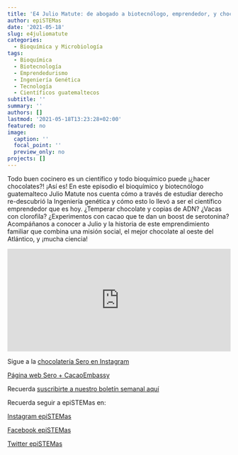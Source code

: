 ```yaml
---
title: 'E4 Julio Matute: de abogado a biotecnólogo, emprendedor, y chocolatero'
author: epiSTEMas
date: '2021-05-18'
slug: e4juliomatute
categories:
  - Bioquímica y Microbiología
tags:
  - Bioquímica
  - Biotecnología
  - Emprendedurismo
  - Ingeniería Genética
  - Tecnología
  - Científicos guatemaltecos
subtitle: ''
summary: ''
authors: []
lastmod: '2021-05-18T13:23:28+02:00'
featured: no
image:
  caption: ''
  focal_point: ''
  preview_only: no
projects: []
---
```



Todo buen cocinero es un científico y todo bioquímico puede ¡¿hacer chocolates?! ¡Así es! En este episodio el bioquímico y biotecnólogo guatemalteco Julio Matute nos cuenta cómo a través de estudiar derecho re-descubrió la Ingeniería genética y cómo esto lo llevó a ser el científico emprendedor que es hoy. ¿Temperar chocolate y copias de ADN? ¿Vacas con clorofila? ¿Experimentos con cacao que te dan un boost de serotonina? Acompáñanos a conocer a Julio y la historia de este emprendimiento familiar que combina una misión social, el mejor chocolate al oeste del Atlántico, y ¡mucha ciencia!

<iframe src="https://open.spotify.com/embed-podcast/episode/037tic4tVDoedaJ8YlQhXT" width="100%" height="232" frameborder="0" allowtransparency="true" allow="encrypted-media"></iframe>

Sigue a la [chocolatería Sero en Instagram](https://www.instagram.com/sero_chocolates/)

[Página web Sero + CacaoEmbassy](https://www.cacaoembassy.com/)


Recuerda [suscribirte a nuestro boletín semanal aquí](http://eepurl.com/hyEnr1)



Recuerda seguir a epiSTEMas en:

[Instagram epiSTEMas](https://www.instagram.com/epistemas/)

[Facebook epiSTEMas](https://www.facebook.com/epiSTEMasPod)  

[Twitter epiSTEMas](https://twitter.com/epiSTEMas_Pod)